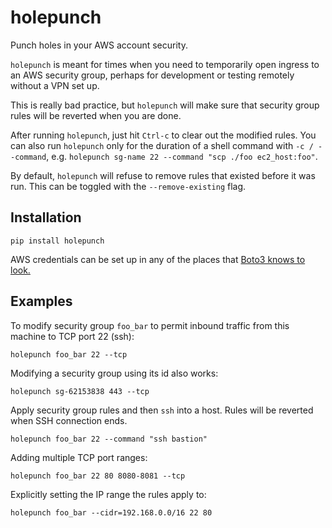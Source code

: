 # holepunch
Punch holes in your AWS account security.

`holepunch` is meant for times when you need to temporarily open ingress to an
AWS security group, perhaps for development or testing remotely without a VPN
set up.

This is really bad practice, but `holepunch` will make sure that security group
rules will be reverted when you are done.

After running `holepunch`, just hit `Ctrl-c` to clear out the modified rules.
You can also run `holepunch` only for the duration of a shell command with
`-c / --command`, e.g.
`holepunch sg-name 22 --command "scp ./foo ec2_host:foo"`.

By default, `holepunch` will refuse to remove rules that existed before it
was run. This can be toggled with the `--remove-existing` flag.

## Installation

```
pip install holepunch
```

AWS credentials can be set up in any of the places that [Boto3 knows to look.](http://boto3.readthedocs.io/en/latest/guide/configuration.html)

## Examples

To modify security group `foo_bar` to permit inbound traffic from this
machine to TCP port 22 (ssh):

```
holepunch foo_bar 22 --tcp
```

Modifying a security group using its id also works:

```
holepunch sg-62153838 443 --tcp
```

Apply security group rules and then `ssh` into a host. Rules will be
reverted when SSH connection ends.

```
holepunch foo_bar 22 --command "ssh bastion"
```

Adding multiple TCP port ranges:

```
holepunch foo_bar 22 80 8080-8081 --tcp
```

Explicitly setting the IP range the rules apply to:

```
holepunch foo_bar --cidr=192.168.0.0/16 22 80
```
